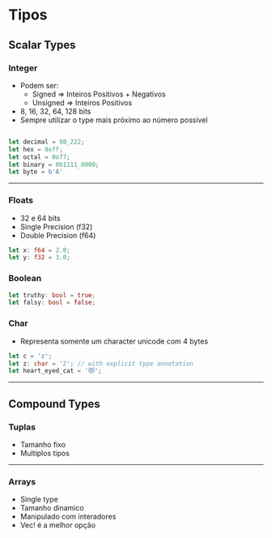 # Tipos

## Scalar Types

### Integer

- Podem ser:
  - Signed => Inteiros Positivos + Negativos
  - Unsigned => Inteiros Positivos
- 8, 16, 32, 64, 128 bits
- Sempre utilizar o type mais próximo ao número possivel

```rust

let decimal = 98_222;
let hex = 0xff;
let octal = 0o77;
let binary = 0b1111_0000;
let byte = b'A'

```
---

### Floats

- 32 e 64 bits
- Single Precision (f32)
- Double Precision (f64)

```rust
let x: f64 = 2.0;
let y: f32 = 3.0;
```

### Boolean

```rust
let truthy: bool = true;
let falsy: bool = false;
```

### Char

- Representa somente um character unicode com 4 bytes

```rust
let c = 'z';
let z: char = 'ℤ'; // with explicit type annotation
let heart_eyed_cat = '😻';
```

---
## Compound Types

### Tuplas

- Tamanho fixo
- Multiplos tipos
---

### Arrays 

- Single type
- Tamanho dinamico
- Manipulado com interadores
- Vec!<T> é a melhor opção
